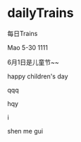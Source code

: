 # dailyTrains
每日Trains

Mao 5-30
1111


6月1日是儿童节~~

happy children's day

qqq

hqy

i



shen me gui
